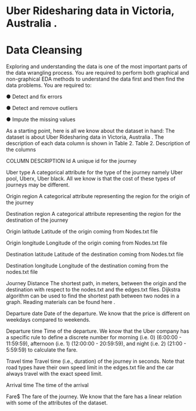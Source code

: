 # Uber Ridesharing data in Victoria, Australia .

# Data Cleansing


Exploring and understanding the data is one of the most important parts of the data wrangling
process. You are required to perform both graphical and non-graphical EDA methods to
understand the data first and then find the data problems. You are required to:

● Detect and fix errors 

● Detect and remove outliers 

● Impute the missing values 

As a starting point, here is all we know about the dataset in hand:
The dataset is about Uber Ridesharing data in Victoria, Australia . The description of each data
column is shown in Table 2.
Table 2. Description of the columns


COLUMN DESCRIPTION
Id A unique id for the journey

Uber type A categorical attribute for the type of the journey namely Uber
pool, Uberx, Uber black. All we know is that the cost of these
types of journeys may be different.

Origin region A categorical attribute representing the region for the origin of the
journey

Destination region A categorical attribute representing the region for the destination
of the journey

Origin latitude Latitude of the origin coming from Nodes.txt file

Origin longitude Longitude of the origin coming from Nodes.txt file

Destination latitude Latitude of the destination coming from Nodes.txt file

Destination longitude Longitude of the destination coming from the nodes.txt file

Journey Distance The shortest path, in meters, between the origin and the
destination with respect to the nodes.txt and the edges.txt files.
Dijkstra algorithm can be used to find the shortest path between two
nodes in a graph. Reading materials can be found here .

Departure date Date of the departure. We know that the price is different on
weekdays compared to weekends.

Departure time Time of the departure. We know that the Uber company has a
specific rule to define a discrete number for morning (i.e. 0)
(6:00:00 - 11:59:59), afternoon (i.e. 1) (12:00:00 - 20:59:59), and
night (i.e. 2) (21:00 - 5:59:59) to calculate the fare.

Travel time Travel time (i.e., duration) of the journey in seconds. Note that
road types have their own speed limit in the edges.txt file and the
car always travel with the exact speed limit.

Arrival time The time of the arrival

Fare$ The fare of the journey. We know that the fare has a linear
relation with some of the attributes of the dataset.

